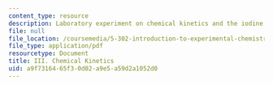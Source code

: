 ```yaml
---
content_type: resource
description: Laboratory experiment on chemical kinetics and the iodine clock reaction.
file: null
file_location: /coursemedia/5-302-introduction-to-experimental-chemistry-january-iap-2005/a9f7316465f30d02a9e5a59d2a1052d0_3_kinetics_2005b.pdf
file_type: application/pdf
resourcetype: Document
title: III. Chemical Kinetics
uid: a9f73164-65f3-0d02-a9e5-a59d2a1052d0
---
```

